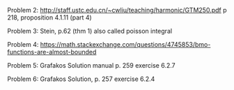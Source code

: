 
Problem 2:
http://staff.ustc.edu.cn/~cwliu/teaching/harmonic/GTM250.pdf
p 218, proposition 4.1.11 (part 4)

Problem 3: 
Stein, p.62 (thm 1) also called poisson integral

Problem 4:
https://math.stackexchange.com/questions/4745853/bmo-functions-are-almost-bounded

Problem 5:
Grafakos Solution manual p. 259 exercise 6.2.7

Problem 6:
Grafakos Solution, p. 257 exercise 6.2.4